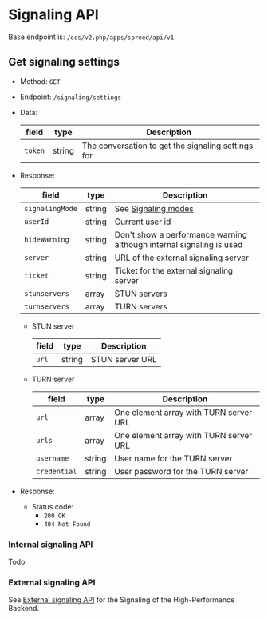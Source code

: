 # Signaling API

Base endpoint is: `/ocs/v2.php/apps/spreed/api/v1`

## Get signaling settings

* Method: `GET`
* Endpoint: `/signaling/settings`
* Data:

    field | type | Description
    ------|------|------------
    `token` | string | The conversation to get the signaling settings for

* Response:

    field | type | Description
    ------|------|------------
    `signalingMode` | string | See [Signaling modes](constants.md#Signaling_modes)
    `userId` | string | Current user id
    `hideWarning` | string | Don't show a performance warning although internal signaling is used
    `server` | string | URL of the external signaling server
    `ticket` | string | Ticket for the external signaling server
    `stunservers` | array | STUN servers
    `turnservers` | array | TURN servers

    - STUN server
    
       field | type | Description
       ------|------|------------
       `url` | string | STUN server URL

    - TURN server
    
       field | type | Description
       ------|------|------------
       `url` | array | One element array with TURN server URL
       `urls` | array | One element array with TURN server URL
       `username` | string | User name for the TURN server
       `credential` | string | User password for the TURN server

* Response:
    - Status code:
        + `200 OK`
        + `404 Not Found`

### Internal signaling API

Todo

### External signaling API

See [External signaling API](standalone-signaling-api-v1.md) for the Signaling of the High-Performance Backend.

